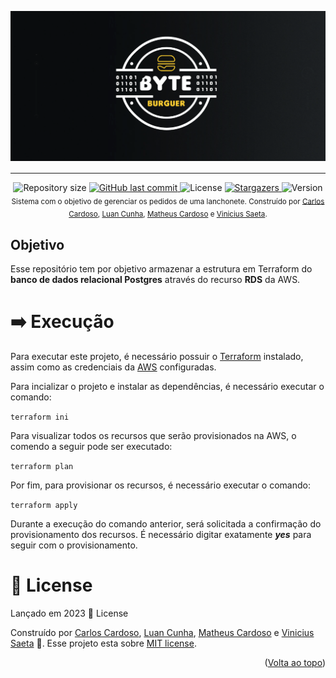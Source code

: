 <!-- Permite  a funcionalidade de voltar ao topo -->
<a name="readme-top"></a>

<!-- Titulo do projeto -->
<div align="center" style="margin-bottom: 16px">
    <img src=".github/images/logo.png" alt="logo" />
</div>

___________________________________________________

<!-- Informações visuais do projeto -->
<div align="center">
    <img alt="Repository size" src="https://img.shields.io/github/repo-size/FIAP-G04/iburguer-eks?color=009bd9">
    <a href="https://github.com/FIAP-G04/iburguer-eks/commits/main">
        <img alt="GitHub last commit" src="https://img.shields.io/github/last-commit/FIAP-G04/iburguer-eks?color=009bd9">
    </a>
    <img alt="License" src="https://img.shields.io/badge/license-MIT-009db9">
    <a href="https://github.com/FIAP-G04/iburguer-eks/stargazers">
        <img alt="Stargazers" src="https://img.shields.io/github/stars/FIAP-G04/iburguer-eks?color=009db9&logo=github">
    </a>
    <img alt="Version" src="https://img.shields.io/badge/Version-8.0-3B19E5?logo=dotnet" />
</div>

<!-- Breve descrição sobre o projeto -->

<div align="center">
  <sub>Sistema com o objetivo de gerenciar os pedidos de uma lanchonete. Construído por <a href="https://github.com/CarlosEduAC">Carlos Cardoso</a>, <a href="https://github.com/LuanPCunha">Luan Cunha</a>, <a href="https://github.com/matheusantonio">Matheus Cardoso</a> e <a href="https://github.com/vinisaeta">Vinicius Saeta</a>.
  </sub>
</div>

<!-- Tabela de conteúdo do projeto -->

## Objetivo
Esse repositório tem por objetivo armazenar a estrutura em Terraform do **banco de dados relacional Postgres** através do recurso **RDS** da AWS.

# ➡️ Execução

<!-- Pré-requisitos para rodar o projeto -->

Para executar este projeto, é necessário possuir o [Terraform](https://www.terraform.io/) instalado, assim como as credenciais da [AWS](https://aws.amazon.com/pt/) configuradas.

Para incializar o projeto e instalar as dependências, é necessário executar o comando:

``` terraform ini ``` 

Para visualizar todos os recursos que serão provisionados na AWS, o comendo a seguir pode ser executado:

``` terraform plan ``` 

Por fim, para provisionar os recursos, é necessário executar o comando:

``` terraform apply ``` 

Durante a execução do comando anterior, será solicitada a confirmação do provisionamento dos recursos. É necessário digitar exatamente ***yes*** para seguir com o provisionamento.

# 📕 License

Lançado em 2023 📕 License

Construído por [Carlos Cardoso](https://github.com/CarlosEduAC), [Luan Cunha](https://github.com/LuanPCunha), [Matheus Cardoso](https://github.com/matheusantonio) e [Vinicius Saeta](https://github.com/vinisaeta) 🚀.
Esse projeto esta sobre [MIT license](./LICENSE).

<p align="right">(<a href="#readme-top">Volta ao topo</a>)</p>

[swaggerlogo]: .github/images/swagger.svg
[menufunc]: .github/images/func_menu.png
[customerfunc]: .github/images/func_customer.png
[shoppingcartfunc]: .github/images/func_shopping_cart.png
[checkoutfunc]: .github/images/func_checkout.png
[orderfunc]: .github/images/func_order.png
[diagramaimplantacaok8s]: .github/images/diagrama-de-implantacao-k8s.png
[visaoinfra1]: .github/images/visao-de-infraestrutura-parte-1.png
[visaoinfra2]: .github/images/visao-de-infraestrutura-parte-2.png
[visaomacro]: .github/images/visao-macro.png
